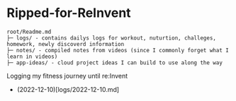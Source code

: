 # Ripped-for-ReInvent

```
root/Readme.md
├─ logs/ - contains dailys logs for workout, nuturtion, challeges, homework, newly discoverd information
├─ notes/ - compiled notes from videos (since I commonly forget what I learn in videos)
├─ app-ideas/ - cloud project ideas I can build to use along the way

```

Logging my fitness journey until re:Invent

- (2022-12-10)[logs/2022-12-10.md]